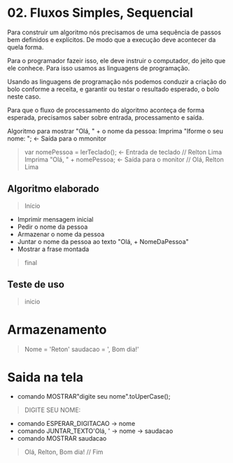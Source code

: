 # 02. Fluxos Simples, Sequencial

Para construir um algoritmo nós precisamos de uma sequência de passos bem definidos e explícitos.
De modo que a execução deve acontecer da quela forma.

Para o programador fazeir isso, ele deve instruir o computador, do jeito que ele conhece.
Para isso usamos as linguagens de programação.

Usando as linguagens de programação nós podemos conduzir a criação do bolo conforme a receita,
e garantir ou testar o resultado esperado, o bolo neste caso.

Para que o fluxo de processamento do algoritmo aconteça de forma esperada, precisamos saber
sobre entrada, processamento e saída.

Algoritmo para mostrar "Olá, " + o nome da pessoa:
Imprima "Iforme o seu nome: "; <- Saída para o mmonitor
> var nomePessoa = lerTeclado(); <- Entrada de teclado // Relton Lima
Imprima "Olá, " + nomePessoa; <- Saída para o monitor // Olá, Relton Lima 

## Algoritmo elaborado

> Início
* Imprimir mensagem inicial
* Pedir o nome da pessoa
* Armazenar o nome da pessoa
* Juntar o nome da pessoa ao texto "Olá, + NomeDaPessoa"
* Mostrar a frase montada
> final

## Teste de uso
> inicio
# Armazenamento
> Nome = 'Reton'
> saudacao = ', Bom dia!'
# Saida na tela            
* comando MOSTRAR"digite seu nome".toUperCase();
> DIGITE SEU NOME:   
* comando ESPERAR_DIGITACAO -> nome
* comando JUNTAR_TEXTO'Olá, ' -> nome -> saudacao
* comando MOSTRAR saudacao
> Olá, Relton, Bom dia!
// Fim
